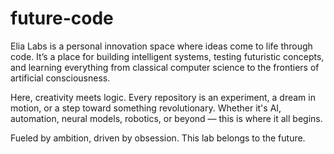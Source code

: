 # future-code

Elia Labs is a personal innovation space where ideas come to life through code.
It’s a place for building intelligent systems, testing futuristic concepts, and learning everything from classical computer science to the frontiers of artificial consciousness.

Here, creativity meets logic.
Every repository is an experiment, a dream in motion, or a step toward something revolutionary.
Whether it's AI, automation, neural models, robotics, or beyond — this is where it all begins.

Fueled by ambition, driven by obsession. This lab belongs to the future.



